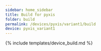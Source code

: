 ```yaml
---
sidebar: home_sidebar
title: Build for pyxis
folder: build
permalink: /devices/pyxis/variant1/build
device: pyxis_variant1
---
```

{% include templates/device_build.md %}
